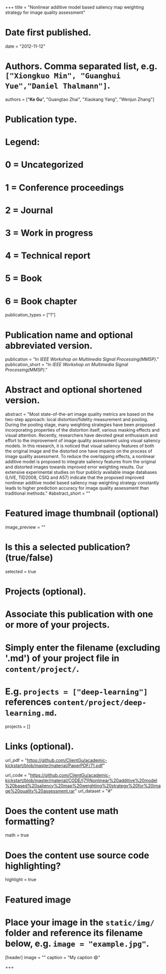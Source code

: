 +++
title = "Nonlinear additive model based saliency map weighting strategy for image quality assessment"

# Date first published.
date = "2012-11-12"

# Authors. Comma separated list, e.g. `["Xiongkuo Min", "Guanghui Yue","Daniel Thalmann"]`.
authors = ["**Ke Gu**", "Guangtao Zhai", "Xiaokang Yang", "Wenjun Zhang"]
# Publication type.
# Legend:
# 0 = Uncategorized
# 1 = Conference proceedings
# 2 = Journal
# 3 = Work in progress
# 4 = Technical report
# 5 = Book
# 6 = Book chapter
publication_types = ["1"]

# Publication name and optional abbreviated version.
publication = "In *IEEE Workshop on Multimedia Signal Processing(MMSP)*."
publication_short = "In *IEEE Workshop on Multimedia Signal Processing(MMSP)*."

# Abstract and optional shortened version.
abstract = "Most state-of-the-art image quality metrics are based on the two-step approach: local distortion/fidelity measurement and pooling. During the pooling stage, many weighting strategies have been proposed incorporating properties of the distortion itself, various masking effects and visual attention. Recently, researchers have devoted great enthusiasm and effort to the improvement of image quality assessment using visual saliency models. In this research, it is noticed that visual saliency features of both the original image and the distorted one have impacts on the process of image quality assessment. To reduce the overlapping effects, a nonlinear additive model is proposed to integrate saliency features from the original and distorted images towards improved error weighting results. Our extensive experimental studies on four publicly available image databases (LIVE, TID2008, CSIQ and A57) indicate that the proposed improved nonlinear additive model based saliency map weighting strategy constantly leads to higher prediction accuracy for image quality assessment than traditional methods."
#abstract_short = ""

# Featured image thumbnail (optional)
image_preview = ""

# Is this a selected publication? (true/false)
selected = true

# Projects (optional).
#   Associate this publication with one or more of your projects.
#   Simply enter the filename (excluding '.md') of your project file in `content/project/`.
#   E.g. `projects = ["deep-learning"]` references `content/project/deep-learning.md`.
projects = []

# Links (optional).
url_pdf = "https://github.com/ClientGu/academic-kickstart/blob/master/material/PaperPDF/71.pdf"

url_code = "https://github.com/ClientGu/academic-kickstart/blob/master/material/CODE/(71)Nonlinear%20additive%20model%20based%20saliency%20map%20weighting%20strategy%20for%20image%20quality%20assessment.rar"
url_dataset = "#"

# Does the content use math formatting?
math = true

# Does the content use source code highlighting?
highlight = true

# Featured image
# Place your image in the `static/img/` folder and reference its filename below, e.g. `image = "example.jpg"`.
[header]
image = ""
caption = "My caption 😄"

+++
